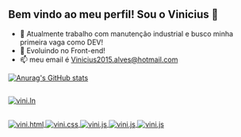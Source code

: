 ## Bem vindo ao meu perfil! Sou o Vinicius 🤙

- 🔭 Atualmente trabalho com manutenção industrial e busco minha primeira vaga como DEV!
- 🌱 Evoluindo no Front-end!
- 📫 meu email é Vinicius2015.alves@hotmail.com

[![Anurag's GitHub stats](https://github-readme-stats.vercel.app/api?username=viniciusoliveira1997&show_icons=true&theme=tokyonight)](https://github.com/viniciusoliveira1997/github-readme-stats)

##
<div>
<a href="https://www.linkedin.com/in/vinicius-oliveira7991">
<img align="center" alt="vini.In" src="https://img.shields.io/badge/LinkedIn-0077B5?style=for-the-badge&logo=linkedin&logoColor=white">
</div>

##
<div>
<img align="center" alt="vini.html" src="https://img.shields.io/badge/HTML5-E34F26?style=for-the-badge&logo=html5&logoColor=white">
<img align="center" alt="vini.css" src="https://img.shields.io/badge/CSS3-1572B6?style=for-the-badge&logo=css3&logoColor=white">
<img align="center" alt="vini.js" src="https://img.shields.io/badge/JavaScript-323330?style=for-the-badge&logo=javascript&logoColor=F7DF1E">
<img align="center" alt="vini.js" src="https://img.shields.io/badge/Sass-CC6699?style=for-the-badge&logo=sass&logoColor=white">
<img align="center" alt="vini.js" src="https://img.shields.io/badge/Bootstrap-563D7C?style=for-the-badge&logo=bootstrap&logoColor=white">
</div>
